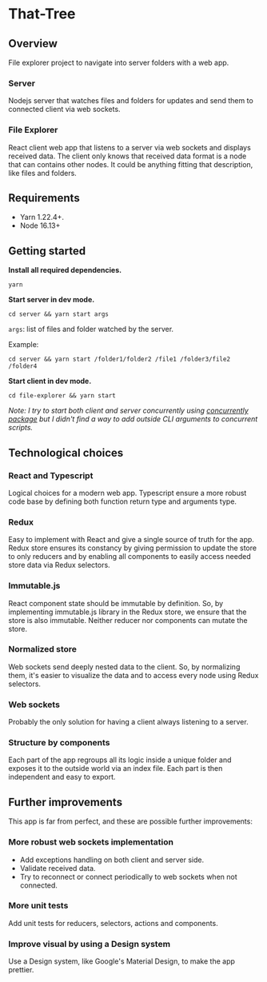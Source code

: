 # That-Tree

## Overview

File explorer project to navigate into server folders with a web app.

### Server

Nodejs server that watches files and folders for updates and send them to connected client via web sockets.

### File Explorer

React client web app that listens to a server via web sockets and displays received data. The client only knows that received data format is a node that can contains other nodes. It could be anything fitting that description, like files and folders.

## Requirements
* Yarn 1.22.4+.
* Node 16.13+

## Getting started

**Install all required dependencies.**

```
yarn
```

**Start server in dev mode.**

```
cd server && yarn start args
```
`args`: list of files and folder watched by the server.


Example:
```
cd server && yarn start /folder1/folder2 /file1 /folder3/file2 /folder4
```

**Start client in dev mode.**

```
cd file-explorer && yarn start
```

*Note: I try to start both client and server concurrently using [concurrently package](https://github.com/open-cli-tools/concurrently) but I didn't find a way to add outside CLI arguments to concurrent scripts.*
## Technological choices

### React and Typescript
Logical choices for a modern web app. Typescript ensure a more robust code base by defining both function return type and arguments type.

### Redux
Easy to implement with React and give a single source of truth for the app. Redux store ensures its constancy by giving permission to update the store to only reducers and by enabling all components to easily access needed store data via Redux selectors. 

### Immutable.js
React component state should be immutable by definition. So, by implementing immutable.js library in the Redux store, we ensure that the store is also immutable. Neither reducer nor components can mutate the store. 

### Normalized store
Web sockets send deeply nested data to the client. So, by normalizing them, it's easier to visualize the data and to access every node using Redux selectors.

### Web sockets
Probably the only solution for having a client always listening to a server.

### Structure by components
Each part of the app regroups all its logic inside a unique folder and exposes it to the outside world via an index file. Each part is then independent and easy to export.

## Further improvements

This app is far from perfect, and these are possible further improvements:

### More robust web sockets implementation
* Add exceptions handling on both client and server side.
* Validate received data.
* Try to reconnect or connect periodically to web sockets when not connected.

### More unit tests
Add unit tests for reducers, selectors, actions and components.

### Improve visual by using a Design system
Use a Design system, like Google's Material Design, to make the app prettier.








